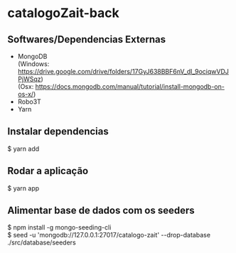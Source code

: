 # catalogoZait-back

## Softwares/Dependencias Externas
- MongoDB <br />
  (Windows: https://drive.google.com/drive/folders/17GyJ638BBF6nV_dI_9ociqwVDJPjWSqz) <br />
  (Osx: https://docs.mongodb.com/manual/tutorial/install-mongodb-on-os-x/)
- Robo3T
- Yarn


## Instalar dependencias
$ yarn add


## Rodar a aplicação
$ yarn app


## Alimentar base de dados com os seeders
$ npm install -g mongo-seeding-cli<br />
$ seed -u 'mongodb://127.0.0.1:27017/catalogo-zait' --drop-database ./src/database/seeders 
